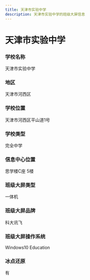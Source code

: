 ```yaml
---
title: 天津市实验中学
description: 天津市实验中学的班级大屏信息
---
```


# 天津市实验中学

### 学校名称

天津市实验中学

### 地区

天津市河西区

### 学校位置

天津市河西区平山道1号

### 学校类型

完全中学

### 信息中心位置

思学楼C座 5楼

### 班级大屏类型

一体机

### 班级大屏品牌

科大讯飞

### 班级大屏操作系统

Windows10 Education

### 冰点还原

有